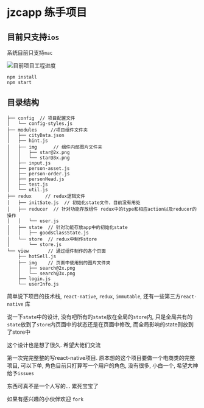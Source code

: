 
# jzcapp 练手项目

## 目前只支持`ios`
系统目前只支持`mac`

![目前项目工程进度]()


```base
npm install
npm start
```

## 目录结构

```
├── config  // 项目配置文件
│   └── config-styles.js
├── modules     //项目组件文件夹
│   ├── cityData.json
│   ├── hint.js
│   ├── img      // 组件内部图片文件夹
│   │   ├── star@2x.png
│   │   └── star@3x.png
│   ├── input.js
│   ├── person-asset.js
│   ├── person-order.js
│   ├── personHead.js
│   ├── test.js
│   └── util.js
├── redux     // redux逻辑文件
│   ├── initSate.js  // 初始化state文件，目前没有用处
│   ├── reducer  // 针对功能存放组件 redux中的type和相应action以及reducer的操作
│   │   └── user.js
│   ├── state  // 针对功能存放app中的初始化state
│   │   ├── goodsClassState.js
│   └── store  // redux中制作store
│       └── store.js
└── view       // 通过组件制作的各个页面
    ├── hotSell.js
    ├── img    // 页面中使用到的图片文件夹
    │   ├── search@2x.png
    │   └── search@3x.png
    ├── login.js
    └── userInfo.js
```

简单说下项目的技术栈,
`react-native`,  `redux`, `immutable`, 还有一些第三方`react-native` 库

说一下`state`中的设计,  没有吧所有的`state`放在全局的`store`内,  只是全局共有的`state`放到了`store`内页面中的状态还是在页面中修改,  而全局影响的state则放到了store中

这个设计也是想了很久. 希望大佬们交流

第一次完完整整的写react-native项目. 原本想的这个项目要做一个电商类的完整项目,
可以下单, 角色目前只打算写一个用户的角色, 没有很多, 小白一个, 希望大神给予`issues`

东西可真不是一个人写的... 累死宝宝了

如果有感兴趣的小伙伴欢迎 `fork`
